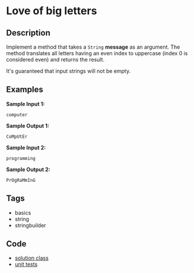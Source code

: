 # Love of big letters

## Description
Implement a method that takes a `String` **message** as an argument. The method translates all letters having an even index to uppercase (index 0 is considered even) and returns the result.

It's guaranteed that input strings will not be empty.

## Examples
**Sample Input 1:**
```console
computer
```

**Sample Output 1:**
```console
CoMpUtEr
```

**Sample Input 2:**
```console
programming
```

**Sample Output 2:**
```console
PrOgRaMmInG
```

## Tags
- basics
- string
- stringbuilder

## Code
- [solution class](./src/main/java/Solution.java)
- [unit tests](./src/test/java/SomeParamTest.java)